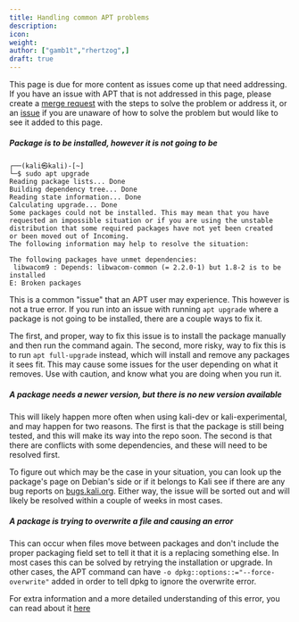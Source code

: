 ```yaml
---
title: Handling common APT problems
description:
icon:
weight:
author: ["gamb1t","rhertzog",]
draft: true
---
```


This page is due for more content as issues come up that need addressing. If you have an issue with APT that is not addressed in this page, please create a [merge request](https://gitlab.com/kalilinux/documentation/kali-docs/-/merge_requests) with the steps to solve the problem or address it, or an [issue](https://gitlab.com/kalilinux/documentation/kali-docs/-/issues) if you are unaware of how to solve the problem but would like to see it added to this page.

##### Package is to be installed, however it is not going to be

```console
┌──(kali㉿kali)-[~]
└─$ sudo apt upgrade
Reading package lists... Done
Building dependency tree... Done
Reading state information... Done
Calculating upgrade... Done
Some packages could not be installed. This may mean that you have
requested an impossible situation or if you are using the unstable
distribution that some required packages have not yet been created
or been moved out of Incoming.
The following information may help to resolve the situation:

The following packages have unmet dependencies:
 libwacom9 : Depends: libwacom-common (= 2.2.0-1) but 1.8-2 is to be installed
E: Broken packages
```

This is a common "issue" that an APT user may experience. This however is not a true error. If you run into an issue with running `apt upgrade` where a package is not going to be installed, there are a couple ways to fix it.

The first, and proper, way to fix this issue is to install the package manually and then run the command again.
The second, more risky, way to fix this is to run `apt full-upgrade` instead, which will install and remove any packages it sees fit. This may cause some issues for the user depending on what it removes. Use with caution, and know what you are doing when you run it.

##### A package needs a newer version, but there is no new version available

This will likely happen more often when using kali-dev or kali-experimental, and may happen for two reasons. The first is that the package is still being tested, and this will make its way into the repo soon. The second is that there are conflicts with some dependencies, and these will need to be resolved first.

To figure out which may be the case in your situation, you can look up the package's page on Debian's side or if it belongs to Kali see if there are any bug reports on [bugs.kali.org](https://bugs.kali.org/). Either way, the issue will be sorted out and will likely be resolved within a couple of weeks in most cases.

##### A package is trying to overwrite a file and causing an error

This can occur when files move between packages and don't include the proper packaging field set to tell it that it is a replacing something else. In most cases this can be solved by retrying the installation or upgrade. In other cases, the APT command can have `-o dpkg::options::="--force-overwrite"` added in order to tell dpkg to ignore the overwrite error.

For extra information and a more detailed understanding of this error, you can read about it [here](https://raphaelhertzog.com/2011/08/01/understanding-dpkgs-file-overwrite-error/)
